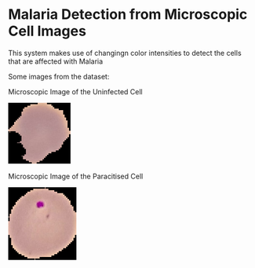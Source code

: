 # Malaria Detection from Microscopic Cell Images
This system makes use of changingn color intensities to detect the cells that are affected with Malaria

Some images from the dataset:

Microscopic Image of the Uninfected Cell

![uninfected Cell](https://github.com/sneha-almeida/Malaria-Detection/blob/main/C1_thinF_IMG_20150604_104919_cell_84.png)



Microscopic Image of the Paracitised Cell

![Paracitised Cell](https://github.com/sneha-almeida/Malaria-Detection/blob/main/C33P1thinF_IMG_20150619_115808a_cell_206.png)

